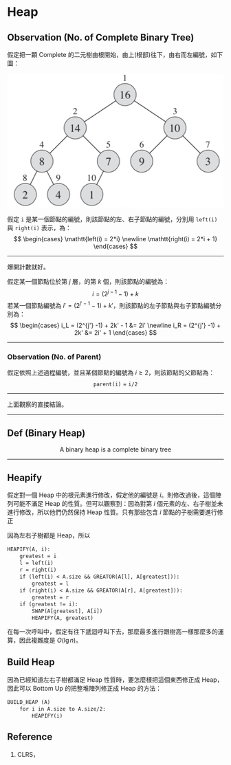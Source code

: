 # Heap

## Observation (No. of Complete Binary Tree)

假定把一顆 Complete 的二元樹由根開始，由上(根部)往下，由右而左編號，如下圖：

![Tree_Numbering](Heap.assets/Tree_Numbering.png)

假定 `i` 是某一個節點的編號，則該節點的左、右子節點的編號，分別用 `left(i)` 與 `right(i)` 表示，為：
$$
\begin{cases}
\mathtt{left(i) = 2*i} \newline
\mathtt{right(i) = 2*i + 1}
\end{cases}
$$

---

爆開計數就好。

假定某一個節點位於第 $j$ 層，的第 $k$ 個，則該節點的編號為：
$$
i = (2^{j-1}-1) + k
$$
若某一個節點編號為 $i' = (2^{j' - 1} -1) + k'$，則該節點的左子節點與右子節點編號分別為：
$$
\begin{cases}
i_L = (2^{j'} -1) + 2k' - 1 &= 2i' \newline
i_R = (2^{j'} -1) + 2k' &= 2i' + 1
\end{cases}
$$

---

### Observation (No. of Parent)

假定依照上述過程編號，並且某個節點的編號為 $i \geq 2$，則該節點的父節點為：
$$
\mathtt{parent(i) = i/2}
$$

---

上面觀察的直接結論。

---

## Def (Binary Heap)

$$
\text{A binary heap is a complete binary tree}
$$

---

## Heapify

假定對一個 Heap 中的根元素進行修改，假定他的編號是 $i$。則修改過後，這個陣列可能不滿足 Heap 的性質。但可以觀察到：因為對第 $i$ 個元素的左、右子樹並未進行修改，所以他們仍然保持 Heap 性質。只有那些包含 $i$ 節點的子樹需要進行修正

因為左右子樹都是 Heap，所以 

```pseudocode
HEAPIFY(A, i):
	greatest = i
	l = left(i)
	r = right(i)
	if (left(i) < A.size && GREATOR(A[l], A[greatest])):
		greatest = l
	if (right(i) < A.size && GREATOR(A[r], A[greatest])):
		greatest = r
	if (greatest != i):
		SWAP(A[greatest], A[i])
		HEAPIFY(A, greatest)
```

在每一次呼叫中，假定有往下遞迴呼叫下去，那麼最多進行跟樹高一樣那麼多的運算，因此複雜度是 $O(\lg n)$。

## Build Heap

因為已經知道左右子樹都滿足 Heap 性質時，要怎麼樣把這個東西修正成 Heap，因此可以 Bottom Up 的把整堆陣列修正成 Heap 的方法：

```pseudocode
BUILD_HEAP (A)
	for i in A.size to A.size/2:
		HEAPIFY(i)
```



## Reference

1. CLRS，